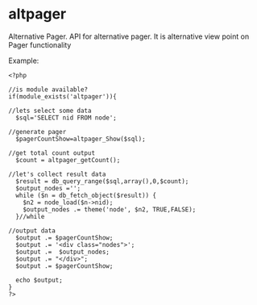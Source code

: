altpager
========

Alternative Pager. API for alternative pager. It is alternative view point on Pager functionality


Example:

```
<?php

//is module available?
if(module_exists('altpager')){

//lets select some data
  $sql='SELECT nid FROM node';

//generate pager  
  $pagerCountShow=altpager_Show($sql);

//get total count output  
  $count = altpager_getCount();

//let's collect result data  
  $result = db_query_range($sql,array(),0,$count);
  $output_nodes ='';
  while ($n = db_fetch_object($result)) {
    $n2 = node_load($n->nid);
    $output_nodes .= theme('node', $n2, TRUE,FALSE);
  }//while

//output data
  $output .= $pagerCountShow;
  $output .= '<div class="nodes">';
  $output .=  $output_nodes;
  $output .= "</div>";
  $output .= $pagerCountShow;
  
  echo $output;
}
?>
```

